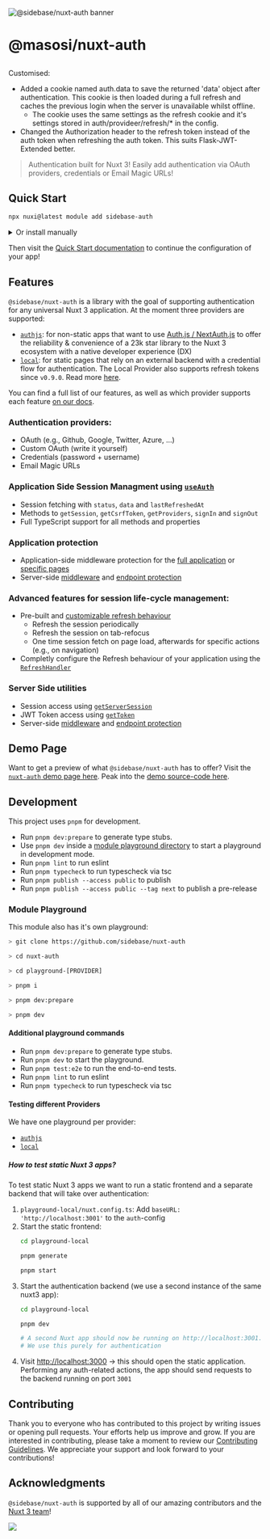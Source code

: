 ![@sidebase/nuxt-auth banner](.github/nuxt-auth.jpg)

# @masosi/nuxt-auth

##
Customised:
- Added a cookie named auth.data to save the returned 'data' object after authentication. This cookie is then loaded during a full refresh and caches the previous login when the server is unavailable whilst offline.
  - The cookie uses the same settings as the refresh cookie and it's settings stored in auth/provideer/refresh/* in the config.
- Changed the Authorization header to the refresh token instead of the auth token when refreshing the auth token. This suits Flask-JWT-Extended better.

> Authentication built for Nuxt 3! Easily add authentication via OAuth providers, credentials or Email Magic URLs!

## Quick Start

```sh
npx nuxi@latest module add sidebase-auth
```

<details>
  <summary>Or install manually</summary>

  #### 1. Install the package as a dev dependency

  ```sh
  npm i -D @sidebase/nuxt-auth

  pnpm i -D @sidebase/nuxt-auth

  yarn add --dev @sidebase/nuxt-auth
  ```

  #### 2. Add the modules to your `nuxt.config.ts`

  ```ts
  export default defineNuxtConfig({
    modules: ['@sidebase/nuxt-auth']
  })
  ```
</details>

Then visit the [Quick Start documentation](https://auth.sidebase.io/guide/getting-started/introduction) to continue the configuration of your app!

## Features

`@sidebase/nuxt-auth` is a library with the goal of supporting authentication for any universal Nuxt 3 application. At the moment three providers are supported:
- [`authjs`](https://auth.sidebase.io/guide/authjs/quick-start): for non-static apps that want to use [Auth.js / NextAuth.js](https://github.com/nextauthjs/next-auth) to offer the reliability & convenience of a 23k star library to the Nuxt 3 ecosystem with a native developer experience (DX)
- [`local`](https://auth.sidebase.io/guide/local/quick-start): for static pages that rely on an external backend with a credential flow for authentication. The Local Provider also supports refresh tokens since `v0.9.0`. Read more [here](https://auth.sidebase.io/upgrade/version-0.9.0).

You can find a full list of our features, as well as which provider supports each feature [on our docs](https://auth.sidebase.io/guide/getting-started/choose-provider).

### Authentication providers:
- OAuth (e.g., Github, Google, Twitter, Azure, ...)
- Custom OAuth (write it yourself)
- Credentials (password + username)
- Email Magic URLs

### Application Side Session Managment using [`useAuth`](https://auth.sidebase.io/guide/application-side/session-access#useauth-composable)
- Session fetching with `status`, `data` and `lastRefreshedAt`
- Methods to `getSession`, `getCsrfToken`, `getProviders`, `signIn` and `signOut`
- Full TypeScript support for all methods and properties

### Application protection
- Application-side middleware protection for the [full application](https://auth.sidebase.io/guide/application-side/protecting-pages#global-middleware) or [specific pages](https://auth.sidebase.io/guide/application-side/protecting-pages#local-middleware)
- Server-side [middleware](https://auth.sidebase.io/guide/authjs/server-side/session-access#server-middleware) and [endpoint protection](https://auth.sidebase.io/guide/authjs/server-side/session-access#endpoint-protection)

### Advanced features for session life-cycle management:
- Pre-built and [customizable refresh behaviour](https://auth.sidebase.io/guide/application-side/configuration#sessionrefresh)
  - Refresh the session periodically
  - Refresh the session on tab-refocus
  - One time session fetch on page load, afterwards for specific actions (e.g., on navigation)
- Completly configure the Refresh behaviour of your application using the [`RefreshHandler`](https://auth.sidebase.io/guide/application-side/configuration#refreshhandler)

### Server Side utilities
- Session access using [`getServerSession`](https://auth.sidebase.io/guide/authjs/server-side/session-access)
- JWT Token access using [`getToken`](https://auth.sidebase.io/guide/authjs/server-side/jwt-access)
- Server-side [middleware](https://auth.sidebase.io/guide/authjs/server-side/session-access#server-middleware) and [endpoint protection](https://auth.sidebase.io/guide/authjs/server-side/session-access#endpoint-protection)

## Demo Page

Want to get a preview of what `@sidebase/nuxt-auth` has to offer? Visit the [`nuxt-auth` demo page here](https://nuxt-auth-example.sidebase.io/). Peak into the [demo source-code here](https://github.com/sidebase/nuxt-auth-example).

## Development

This project uses `pnpm` for development.

- Run `pnpm dev:prepare` to generate type stubs.
- Use `pnpm dev` inside a [module playground directory](#module-playground) to start a playground in development mode.
- Run `pnpm lint` to run eslint
- Run `pnpm typecheck` to run typescheck via tsc
- Run `pnpm publish --access public` to publish
- Run `pnpm publish --access public --tag next` to publish a pre-release

### Module Playground

This module also has it's own playground:

```sh
> git clone https://github.com/sidebase/nuxt-auth

> cd nuxt-auth

> cd playground-[PROVIDER]

> pnpm i

> pnpm dev:prepare

> pnpm dev
```

#### Additional playground commands

- Run `pnpm dev:prepare` to generate type stubs.
- Run `pnpm dev` to start the playground.
- Run `pnpm test:e2e` to run the end-to-end tests.
- Run `pnpm lint` to run eslint
- Run `pnpm typecheck` to run typescheck via tsc

#### Testing different Providers

We have one playground per provider:
- [`authjs`](./playground-authjs)
- [`local`](./playground-local)

##### How to test static Nuxt 3 apps?

To test static Nuxt 3 apps we want to run a static frontend and a separate backend that will take over authentication:
1. `playground-local/nuxt.config.ts`: Add `baseURL: 'http://localhost:3001'` to the `auth`-config
2. Start the static frontend:
    ```sh
    cd playground-local

    pnpm generate

    pnpm start
    ```
3. Start the authentication backend (we use a second instance of the same nuxt3 app):
    ```sh
    cd playground-local

    pnpm dev

    # A second Nuxt app should now be running on http://localhost:3001.
    # We use this purely for authentication
    ```
4.  Visit [http://localhost:3000](http://localhost:3000) -> this should open the static application. Performing any auth-related actions, the app should send requests to the backend running on port `3001`

## Contributing

Thank you to everyone who has contributed to this project by writing issues or opening pull requests. Your efforts help us improve and grow. If you are interested in contributing, please take a moment to review our [Contributing Guidelines](.github/CONTRIBUTING.md). We appreciate your support and look forward to your contributions!

## Acknowledgments

`@sidebase/nuxt-auth` is supported by all of our amazing contributors and the [Nuxt 3 team](https://nuxters.nuxt.com/)!

<a href="https://github.com/sidebase/nuxt-auth/graphs/contributors">
  <img src="https://contrib.rocks/image?repo=sidebase/nuxt-auth" />
</a>
